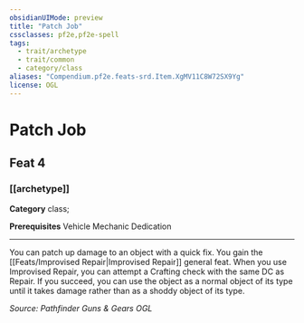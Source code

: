```yaml
---
obsidianUIMode: preview
title: "Patch Job"
cssclasses: pf2e,pf2e-spell
tags:
  - trait/archetype
  - trait/common
  - category/class
aliases: "Compendium.pf2e.feats-srd.Item.XgMV11C8W72SX9Yg"
license: OGL
---
```

# Patch Job
## Feat 4
### [[archetype]]

**Category** class; 



**Prerequisites** Vehicle Mechanic Dedication
* * *
You can patch up damage to an object with a quick fix. You gain the [[Feats/Improvised Repair|Improvised Repair]] general feat. When you use Improvised Repair, you can attempt a Crafting check with the same DC as Repair. If you succeed, you can use the object as a normal object of its type until it takes damage rather than as a shoddy object of its type.

*Source: Pathfinder Guns & Gears*
*OGL*